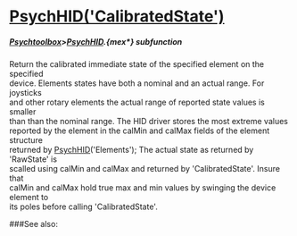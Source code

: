 # [PsychHID('CalibratedState')](PsychHID-CalibratedState) 
##### [Psychtoolbox](Psychtoolbox)>[PsychHID](PsychHID).{mex*} subfunction


Return the calibrated immediate state of the specified element on the specified  
device. Elements states have both a nominal and an actual range.  For joysticks  
and other rotary elements the actual range of reported state values is smaller  
than than the nominal range.  The HID driver stores the most extreme values  
reported by the element in the calMin and calMax fields of the element structure  
returned by [PsychHID](PsychHID)('Elements'); The actual state as returned by 'RawState' is  
scalled using calMin and calMax and returned by 'CalibratedState'. Insure that  
calMin and calMax hold true max and min values by swinging the device element to  
its poles before calling 'CalibratedState'.  


###See also:

